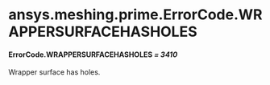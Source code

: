# ansys.meshing.prime.ErrorCode.WRAPPERSURFACEHASHOLES

#### ErrorCode.WRAPPERSURFACEHASHOLES *= 3410*

Wrapper surface has holes.

<!-- !! processed by numpydoc !! -->
